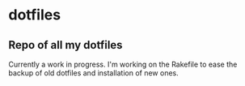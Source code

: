 # dotfiles

## Repo of all my dotfiles

Currently a work in progress. I'm working on the Rakefile to ease the backup of old dotfiles and installation of new ones.
